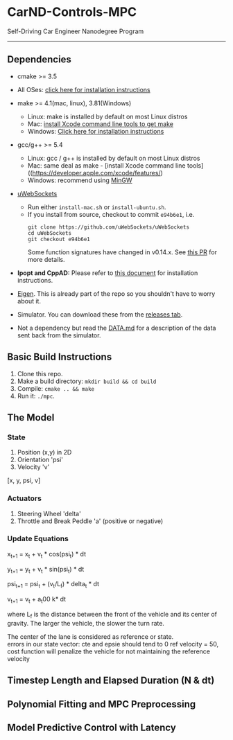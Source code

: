 # CarND-Controls-MPC
Self-Driving Car Engineer Nanodegree Program

---

## Dependencies

* cmake >= 3.5
 * All OSes: [click here for installation instructions](https://cmake.org/install/)
* make >= 4.1(mac, linux), 3.81(Windows)
  * Linux: make is installed by default on most Linux distros
  * Mac: [install Xcode command line tools to get make](https://developer.apple.com/xcode/features/)
  * Windows: [Click here for installation instructions](http://gnuwin32.sourceforge.net/packages/make.htm)
* gcc/g++ >= 5.4
  * Linux: gcc / g++ is installed by default on most Linux distros
  * Mac: same deal as make - [install Xcode command line tools]((https://developer.apple.com/xcode/features/)
  * Windows: recommend using [MinGW](http://www.mingw.org/)
* [uWebSockets](https://github.com/uWebSockets/uWebSockets)
  * Run either `install-mac.sh` or `install-ubuntu.sh`.
  * If you install from source, checkout to commit `e94b6e1`, i.e.
    ```
    git clone https://github.com/uWebSockets/uWebSockets
    cd uWebSockets
    git checkout e94b6e1
    ```
    Some function signatures have changed in v0.14.x. See [this PR](https://github.com/udacity/CarND-MPC-Project/pull/3) for more details.

* **Ipopt and CppAD:** Please refer to [this document](https://github.com/udacity/CarND-MPC-Project/blob/master/install_Ipopt_CppAD.md) for installation instructions.
* [Eigen](http://eigen.tuxfamily.org/index.php?title=Main_Page). This is already part of the repo so you shouldn't have to worry about it.
* Simulator. You can download these from the [releases tab](https://github.com/udacity/self-driving-car-sim/releases).
* Not a dependency but read the [DATA.md](./DATA.md) for a description of the data sent back from the simulator.


## Basic Build Instructions

1. Clone this repo.
2. Make a build directory: `mkdir build && cd build`
3. Compile: `cmake .. && make`
4. Run it: `./mpc`.

## The Model

### State

1. Position (x,y) in 2D
2. Orientation 'psi'
3. Velocity 'v'


[x, y, psi, v]


### Actuators

1. Steering Wheel 'delta'
2. Throttle and Break Peddle 'a' (positive or negative)

### Update Equations

x<sub>t+1</sub> = x<sub>t</sub> + v<sub>t</sub> * cos(psi<sub>t</sub>) * dt

y<sub>t+1</sub> = y<sub>t</sub> + v<sub>t</sub> * sin(psi<sub>t</sub>) * dt

psi<sub>t+1</sub> = psi<sub>t</sub> + (v<sub>t</sub>/L<sub>f</sub>) * delta<sub>t</sub> * dt
        
v<sub>t+1</sub> = v<sub>t</sub> + a<sub>t</sub>00 k* dt

where L<sub>f</sub> is the distance between the front of the vehicle and its center of gravity. The larger the vehicle, the slower the turn rate.

The center of the lane is considered as reference or state.   
errors in our state vector: cte and epsie should tend to 0
ref velocity = 50, cost function will penalize the vehicle for not maintaining the reference velocity


## Timestep Length and Elapsed Duration (N & dt)

## Polynomial Fitting and MPC Preprocessing

## Model Predictive Control with Latency
